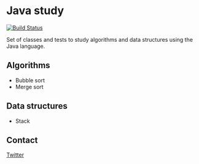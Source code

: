 # Java study
[![Build Status](https://travis-ci.org/Ricalo/java-study.svg?branch=master)](https://travis-ci.org/Ricalo/java-study)

Set of classes and tests to study algorithms and data structures using the Java
language.

## Algorithms

* Bubble sort
* Merge sort

## Data structures

* Stack

## Contact

[Twitter](https://twitter.com/ricalo)
